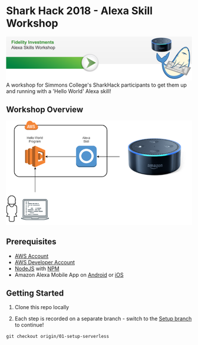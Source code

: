 # Shark Hack 2018 - Alexa Skill Workshop
![Setup](images/SharkHack%202018%20Alex%20Workshop%20Banner%20-%20Welcome.png)
A workshop for Simmons College's SharkHack participants to get them up and running 
with a 'Hello World' Alexa skill! 
## Workshop Overview
![Architecture](images/SharkHack%202018%20Alexa%20Workshop%20-%20Architecture.png)

## Prerequisites
+ [AWS Account](https://aws.amazon.com/)
+ [AWS Developer Account](https://developer.amazon.com/)
+ [NodeJS](https://nodejs.org/en/download/) with [NPM](https://docs.npmjs.com/getting-started/installing-node)
+ Amazon Alexa Mobile App on [Android](https://play.google.com/store/apps/details?id=com.amazon.dee.app) or [iOS](https://itunes.apple.com/us/app/amazon-alexa/id944011620?mt=8)

## Getting Started
1. Clone this repo locally

2. Each step is recorded on a separate branch - switch to the [Setup branch](https://github.com/johncolmdoyle/sharkhack2018/tree/01-setup-serverless) to continue!
```$xslt
git checkout origin/01-setup-serverless
```